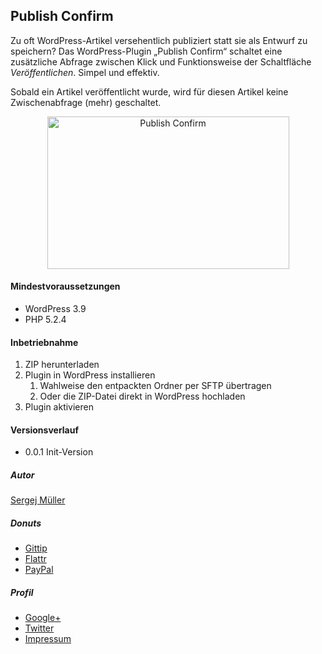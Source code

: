 ## Publish Confirm


Zu oft WordPress-Artikel versehentlich publiziert statt sie als Entwurf zu speichern? Das WordPress-Plugin „Publish Confirm“ schaltet eine zusätzliche Abfrage zwischen Klick und Funktionsweise der Schaltfläche _Veröffentlichen_. Simpel und effektiv.

Sobald ein Artikel veröffentlicht wurde, wird für diesen Artikel keine Zwischenabfrage (mehr) geschaltet.

<p align="center">
    <img width="387" height="244" alt="Publish Confirm" src="https://raw.githubusercontent.com/sergejmueller/Publish-Confirm/master/img/screenshot.png" />
</p>


#### Mindestvoraussetzungen

* WordPress 3.9
* PHP 5.2.4


#### Inbetriebnahme

1. ZIP herunterladen
2. Plugin in WordPress installieren
    1. Wahlweise den entpackten Ordner per SFTP übertragen
    2. Oder die ZIP-Datei direkt in WordPress hochladen
3. Plugin aktivieren


#### Versionsverlauf

* 0.0.1 Init-Version


##### Autor

[Sergej Müller](http://wpcoder.de)


##### Donuts

* [Gittip](https://www.gittip.com/sergejmueller/)
* [Flattr](https://flattr.com/submit/auto?user_id=sergej.mueller&url=https%3A%2F%2Fgithub.com%2Fsergejmueller%2FPublish-Confirm)
* [PayPal](https://www.paypal.com/cgi-bin/webscr?cmd=_s-xclick&hosted_button_id=5RDDW9FEHGLG6)


##### Profil

* [Google+](https://plus.google.com/110569673423509816572?rel=author)
* [Twitter](https://twitter.com/wpSEO)
* [Impressum](http://wpcoder.de)